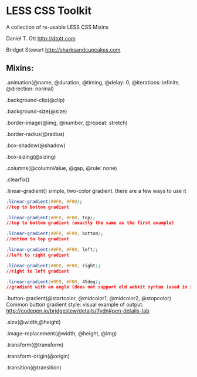 
LESS CSS Toolkit
===

A collection of re-usable LESS CSS Mixins

Daniel T. Ott
http://dtott.com

Bridget Stewart
http://sharksandcupcakes.com


Mixins:
------------

.animation(@name, @duration, @timing, @delay: 0, @iterations: infinite, @direction: normal)

.background-clip(@clip)

.background-size(@size)

.border-image(@img, @number, @repeat: stretch)

.border-radius(@radius)

.box-shadow(@shadow)

.box-sizing(@sizing)

.columns(@columnValue, @gap, @rule: none)

.clearfix()

.linear-gradient()
simple, two-color gradient. there are a few ways to use it
```css
.linear-gradient(#0F0, #F00);
//top to bottom gradient

.linear-gradient(#0F0, #F00, top);
//top to bottom gradient (exactly the same as the first example)

.linear-gradient(#0F0, #F00, bottom);
//bottom to top gradient

.linear-gradient(#0F0, #F00, left);
//left to right gradient

.linear-gradient(#0F0, #F00, right);
//right to left gradient

.linear-gradient(#0F0, #F00, 45deg);
//gradient with an angle (does not support old webkit syntax (used in iOS4))
```

.button-gradient(@startcolor, @midcolor1, @midcolor2, @stopcolor) 
Common button gradient style: visual example of output: http://codepen.io/bridgestew/details/lfydn#pen-details-tab

.size(@width,@height)

.image-replacement(@width, @height, @img)

.transform(@transform)

.transform-origin(@origin)

.transition(@transition)